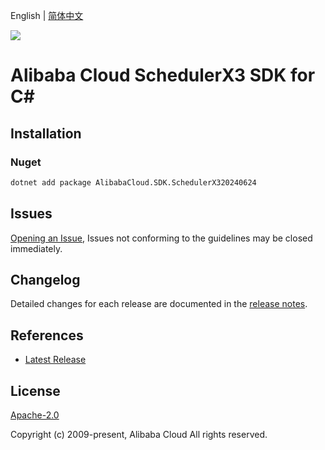 English | [简体中文](README-CN.md)

![](https://aliyunsdk-pages.alicdn.com/icons/AlibabaCloud.svg)

# Alibaba Cloud SchedulerX3 SDK for C#

## Installation

### Nuget

```bash
dotnet add package AlibabaCloud.SDK.SchedulerX320240624
```

## Issues

[Opening an Issue](https://github.com/aliyun/alibabacloud-csharp-sdk/issues/new), Issues not conforming to the guidelines may be closed immediately.

## Changelog

Detailed changes for each release are documented in the [release notes](./ChangeLog.md).

## References

* [Latest Release](https://github.com/aliyun/alibabacloud-csharp-sdk/)

## License

[Apache-2.0](http://www.apache.org/licenses/LICENSE-2.0)

Copyright (c) 2009-present, Alibaba Cloud All rights reserved.
